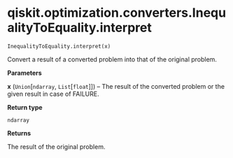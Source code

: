 # qiskit.optimization.converters.InequalityToEquality.interpret

`InequalityToEquality.interpret(x)`

Convert a result of a converted problem into that of the original problem.

**Parameters**

**x** (`Union`\[`ndarray`, `List`\[`float`]]) – The result of the converted problem or the given result in case of FAILURE.

**Return type**

`ndarray`

**Returns**

The result of the original problem.

